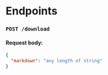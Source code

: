 # Endpoints

### `POST /download`
#### Request body:
```json
{
  "markdown": "any length of string"
}
```
